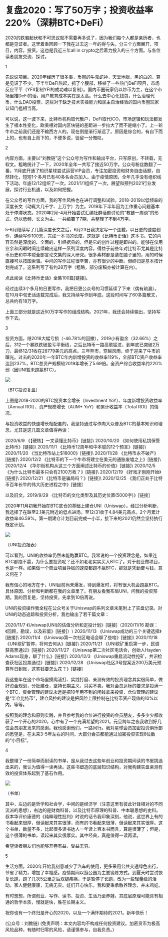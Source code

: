 # 复盘2020：写了50万字；投资收益率220%（深耕BTC+DeFi）

2020的跌宕起伏和不可思议就不需要再多说了，因为我们每个人都是亲历者，也都是见证者。这里着重回顾一下我在过去这一年的得与失。分三个方面展开，项目，内容，投资。这也是我近三年all in crypto之后着力投入的三个方面。与各位读者朋友交流、探讨。

1

先说说项目。2020年经历了很多事，币圈的牛鬼蛇神，天堂地狱，黑的白的，算是见识了不少。下半年DeFi热起，抓了个腰部，移植了一些热门DeFi项目，市场反应平平（YFII复制YFI的成功难以复制）。国内币圈玩家仍以炒币为主，在这个市场里推DeFi的话，用户教育成本实在是太高。什么去中心化钱包，什么治理代币，什么DAO投票，这些对于缺乏技术实操能力和民主自治经验的国内币圈玩家认知门槛相当高。

可以说，这一波下来，比特币机构取代散户，DeFi取代ICO，市场逻辑和玩法都发生了根本性变化，欧美相对国内区块链的差距进一步拉大了而不是缩小了。上一轮牛市之前我们还是不输西方人的。现在倒是渐行渐远了。原因是综合的，有自下而上的，也有自上而下的，不便多说，徒留一分慨叹。

2

内容方面，主要以“刘教链”这个公众号为写作和输出平台，只写原创，不转载，无软文。粗略统计了一下，2020年全年一共写了接近50万字。公众号粉丝数翻了一番。11月底开通了知识星球尝试运营VIP会员，专注加密投资和财务自由话题，自然转化，短短1个多月已有40多名会员加入。由于疫情原因，全年几乎没有组织线下活动。年底12/12组织了一次，2021/1/1组织了一次，展望和预判2021行业发展，探讨行业机遇，以及如何把握。

在公众号的写作方面，我的写作风格也在进行调整和试验。2018-2019以低频率的深度长文（动辄大几千字、上万字）为主。2019年下半年因为工作重心问题基本处于停滞状态。2020年2月-4月开始尝试汇编社群话题讨论的“教链一周谈”的形式，仍以低频、长文为主。一共编纂了7期，共整理了不到4万字。

5-6月继续写了几篇深度长文之后，6月23日我决定写一个连载，以日更的速度创作，连续写作100天，完成一本书的长度。这就是《比特币史话》这本书。它的内容虽然是深度的、全面的、引经据典的，但是它的创作过程是即兴的。能够在仅用业余和闲暇时间连续输出这样一系列深度内容，得益于前些年对比特币尤其是比特币历史和中本聪全部言论文集的深入研究。很多素材都是装在脑子里的，用的时候直接可以按图索骥。中间的写作过程很辛苦，亦有很少的中断。但终归是基本按计划完成了。这系列写了有约28万字（粗略，部分废稿亦被计算在内）。

点此阅读《比特币史话》全集100篇\[链接\]。

经过连续3个多月的日更写作，我把日更公众号的习惯延续了下来（偶有疏漏）。在10月中旬史话连载完成后，我又持续写作到年底，这段时间写了60多篇散文，总共约有18万字。

上面三部分就是这近50万字写作的组成结构。2021年，我还会持续输出，坚持写作下去。

3

投资方面，继2018大幅亏损（-46.78%的回撤），2019小有盈余（32.66%）之后，312一个暴跌跌破盈亏平衡线，之后比特币一路高歌猛进，到年底已突破2万刀，最终12/31收在28779美元的高点。三年熊市，穿越风雨，终于迎来了牛市的曙光。过去的2020年一年BTC年内新增投资的收益率119%，全部BTC资产收益率达到237%，BTC总资产规模较2019年增长了5.69倍。全资产综合收益率约220%弱（因UNI暂未跑赢BTC）。

![](https://github.com/hmisty/hmisty.github.io/tree/a0b5074547926352211bb020cd70bbf4afba0ca1/images/2021/20210102-2.jpg)

（BTC投资复盘）

上图是2018-2020的BTC投资本金增长（Investment YoY）、年度新增投资收益率（Annual ROI）、资产规模增长（AUM+ YoY）和累计收益率（Total ROI）的情况。

与投资收益的快速增长相配套的，我坚持通过写作向大众普及BTC的基本知识和理念，尤其是这几篇文章值得再读：

2020/6/9 《【硬核】一文读懂比特币》\[链接\]\ 2020/10/20 《如何使用私钥保管比特币》\[链接\]\ 2020/11/1 《比特币12周年和中本聪的12个预言》\[链接\]\ 2020/11/20 《当比特币站上$18000》\[链接\]\ 2020/11/28 《比特币永不破产》\[链接\]\ 2020/12/2 《比特币的下一个牛市将建立在美元的通胀废墟之上》\[链接\]\ 2020/12/4 《华尔街机构从这三个方面阐述比特币的价值》\[链接\]\ 2020/12/5 《为什么比特币最多只会有2100万枚？》\[链接\]\ 2020/12/19 《好戏才刚刚开始》\[链接\]\ 2020/12/21 《比特币是骗局吗？》\[链接\]\ 2020/12/25 《我们正处于比特币百年长牛的伟大历史进程之中》\[链接\]

以及旧文，2019/9/29 《比特币的文化类型及其历史位置\(5000字\)》\[链接\]

2020年11月初我开始在BTC底仓的基础上建仓UNI（Uniswap）。经过分析判断，我选择了在跌至2.1美元附近的低点进场。至12/31收于4.84美元高点。2个月累计收益率46.59%。第一期建仓计划目前完成一小半，接下来的2021仍然会坚持执行既定计划。

![](https://github.com/hmisty/hmisty.github.io/tree/a0b5074547926352211bb020cd70bbf4afba0ca1/images/2021/20210102-3.jpg)

（UNI投资报表）

可以看到，UNI的收益率仍然未能跑赢BTC。我常说的一个投资理念是，如果连BTC都跑不赢，为什么要投资呢？还不如老老实实买入BTC了。对于创业做项目，也是一样。如果做一个商业项目挣钱的速度都跑不赢BTC，那就是凭勤奋亏钱，意义何在？

我有信心的地方在于，UNI目前尚未爆发，待到爆发时，将有很大机会跑赢BTC。具体原因、分析和判断都在我的文章里了。有朋友看我布局UNI，问我的投资预期。我的回复是，坚持投资，先拿到10倍再说。

UNI的投资操作我全程在公众号关于Uniswap的系列文章末尾附上了实盘记录。对UNI的动态追踪和投资分析，我也输出了若干篇文章：

2020/11/7 《Uniswap\(UNI\)的估值分析和定投计划》\[链接\]（2020/11/16 勘误：《回顾，勘误，以及彩蛋》\[链接\]）\ 2020/11/13 《Uniswap成功的三个关键选择》\[链接\]\ 2020/11/4 《Uniswap第一次社区电话会聊了些啥》\[链接\]\ 2020/11/18 《UNI挖矿暂停，将何去何从》\[链接\]\ 2020/11/21 《UNI挖矿重启第一步，民调获高票通过》\[链接\]\ 2020/11/27 《Uniswap第二次社区电话会，创始人Hayden Adams现身，聊了什么》\[链接\]\ 2020/12/3 《Uniswap重启流动性挖矿，共识检查获社区投票通过》\[链接\]\ 2020/12/28 《Uniswap社区3号提案近200万美元预算昨日到账，这笔钱要怎么花？》\[链接\]

我这些年在这个市场里摸爬滚打、实践打磨、亲测有效的投资理念其实很简单，做好资金规划，分批建仓，坚持长期主义，只买不卖。我对会员达标的要求是投满一个BTC，资金管理的建议永远是把10年用不到的闲钱拿来投资，仓位管理的建议是“半仓比特币”，建仓风控的建议是把风险上限控制在比特币资产现值的10%以内，等等。

按照我的理念和原则实践，并且参考我的仓位进行投资的会员朋友，多多少少都收获了一个开心的2020，心中有了一个充满希望的2021。元旦跨年之夜我收到好几位会员朋友发来的感谢。我也感谢他们，一路同行。我对星球会员加密投资俱乐部的愿望是，在未来3-5年左右的时间，大部分会员都能通过加密投资实现8位数的“小目标”。

4

我整理了一份简单而耐读的书单，是从我过去这些年创业和投资期间读的书里挑选出来的，我认为值得一读再读。这些书塑造的底层知识结构，对我构建实盘亲测有效的投资体系起到了基石作用。

![](https://github.com/hmisty/hmisty.github.io/tree/a0b5074547926352211bb020cd70bbf4afba0ca1/images/2021/20210102-4.jpg)

（书单）

其中，左边的是哲学和社会学，中间的是经济学（注意这里有彼此针锋相对的不同流派的思想），右边的是财商科普，以及比特币原理的科普、中本聪思想的史料。叔本华评价康德的《纯粹理性批判》时说的话令我印象深刻，他说，这世界上有的书看起来很厚，但读起来其实很薄，而有的书看起来很薄，但读起来其实很厚。这个书单，数量不多，比起很多读书达人一年读上百本书而言，算是很薄了；但是，这个很薄的书单，读起来其实很厚实。其中经典，真是值得一读再读。

希望读者朋友们也能够开卷有益，受益无穷。

5

生活方面，2020年开始我刻意减少了汽车的使用，更多采用公共交通绿色出行，节省了精力，增加了幸福感。疫情期间以逛公园为主要锻炼方式。到夏天时尝试恢复长跑，跑了几次5公里之后双腿疼痛，于是暂停了长跑，改为一些轻量级的活动。家人健健康康，无病无灾。娃们开心快乐，我和妻秉承散养理念，并未鸡娃。

有时想想，所谓创业、写作、读书、投资、生活乃至养娃，其底层原理可能具有相通的哲学本质，慢就是快，胜在长期主义。

祝你也有一个终归是开心的2020，以及一个满怀期待的2021。新年快乐！

\(公众号：刘教链\)  \(免责声明：本文内容均不构成任何投资建议。加密货币为极高风险品种，有随时归零的风险，请谨慎参与，自我负责。\)

